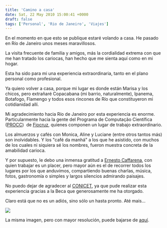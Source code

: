 ```yaml
---
title: 'Camino a casa'
date: Sat, 22 May 2010 15:00:41 +0000
draft: false
tags: ['Personal', 'Rio de Janeiro', 'Viajes']
---
```


En el momento en que esto se publique estaré volando a casa. He pasado en Río 
de Janeiro unos meses maravillosos. 

La visita frecuente de familia y amigos, más la cordialidad extrema con que me 
han tratado los cariocas, han hecho que me sienta aquí como en mi hogar. 

Esta ha sido para mi una experiencia extraordinaria, tanto en el plano personal como profesional. 

Ya quiero volver a casa, porque mi lugar es donde están Marisa y los chicos, 
pero extrañaré Copacabana (mi barrio, naturalmente), Ipanema, Botafogo, Flamengo 
y todos esos rincones de Río que constituyeron mi cotidianidad allí. 

Mi agradecimiento hacia Río de Janeiro por esta experiencia es enorme. 
Particularmente hacia la gente del Programa de Computação Científica ([PROCC](http://www.procc.fiocruz.br/)) 
de [Fiocruz](http://www.fiocruz.br/), quienes componen un lugar de trabajo extraordinario. 

Los almuerzos y cafés con Monica, Aline y Luciane (entre otros tantos más) son inolvidables. 
Y los "café da manhá" a los que he asistido, con muchos de los cuales ni siquiera 
sé los nombres, fueron muestra concreta de la amabilidad carioca. 

Y por supuesto, le debo una inmensa gratitud a [Ernesto Caffarena](http://raul-vicenzi.blogspot.com/), 
con quien trabajar es un placer, pero mayor aún es el de recorrer todos los 
lugares por los que anduvimos, compartiendo buenas charlas, música, fotos, 
gastronomía o simples y largos silencios admirando paisajes. 

No puedo dejar de agradecer al [CONICET](http://www.conicet.gov.ar/), ya que 
pude realizar esta experiencia gracias a la Beca que generosamente me ha otorgado. 

Claro está que no es un adiós, sino sólo un hasta pronto. Até mais...

[![](http://lh6.ggpht.com/_kjktWGBKtT8/S_Xv0aZDUZI/AAAAAAAAENk/wOPlTEQo2BQ/s400/recuerdos.jpg)](http://picasaweb.google.com/lh/photo/cYLD5LVCvwbcX37ndWVCyg?feat=embedwebsite)

La misma imagen, pero con mayor resolución, puede bajarse de [aquí](https://photos.google.com/album/AF1QipMhL9jZGQVn0vriIJsXbmDBJ9bwzhwAKmU80_E-/photo/AF1QipNBR-UVr9B5C9N4vXZwXJ7NuKI5nC06p5etp8uD).
